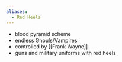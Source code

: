 ```yaml
---
aliases:
  - Red Heels
---
```


- blood pyramid scheme
- endless Ghouls/Vampires
- controlled by [[Frank Wayne]]
- guns and military uniforms with red heels